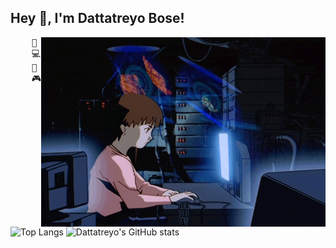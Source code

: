 ## Hey 👋, I'm Dattatreyo Bose!
<img src="https://github.com/Dattatreyo/Dattatreyo/blob/main/assets/lain.gif" alt="Lain" align="right" />
<pre>
    💼 B.Tech UG
    💻 Ml • Cloud • Neural Networks
    📖 Software architecture • Distributed systems
    🎮 Games • Anime • Code • Art • Manga
</pre>

![Top Langs](https://readmestat-vubp.vercel.app/api/top-langs/?username=Dattatreyo&layout=donut)
![Dattatreyo's GitHub stats](https://readmestat-vubp.vercel.app/api?username=Dattatreyo&show_icons=true&theme=calm_pink)

